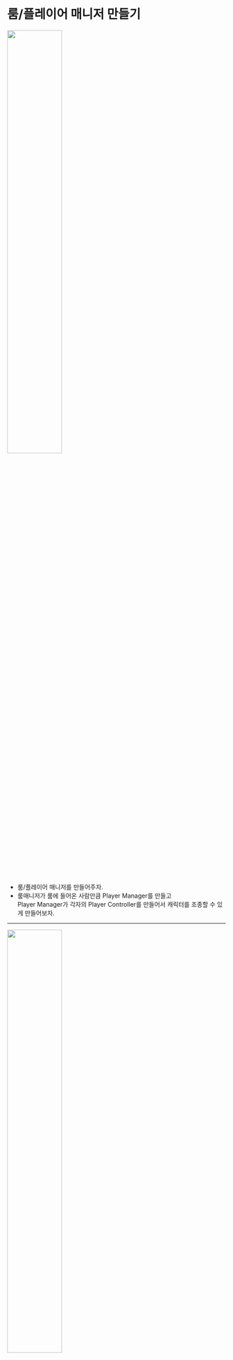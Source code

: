룸/플레이어 매니저 만들기
=======================
<img src="https://github.com/isp829/3dunitymulty/blob/master/images/lecture4/lecture4-1/4-1-1.PNG" width="50%">   

* 룸/플레이어 매니저를 만들어주자.  
* 룸매니저가 룸에 들어온 사람만큼 Player Manager를 만들고  
Player Manager가 각자의 Player Controller를 만들어서 캐릭터를 조종할 수 있게 만들어보자. 

--------------------------------   
<img src="https://github.com/isp829/3dunitymulty/blob/master/images/lecture4/lecture4-1/4-1-2.PNG" width="50%">   
<img src="https://github.com/isp829/3dunitymulty/blob/master/images/lecture4/lecture4-1/4-1-3.PNG" width="50%">   

* Room Manager를 만들어주고 Room Manager스크립트를 만들어주자.  

--------------------------------   
<img src="https://github.com/isp829/3dunitymulty/blob/master/images/lecture4/lecture4-1/4-1-4.PNG" width="50%">   

* 방에 룸매니저가 없으면 하나 만들어주고 게임이 시작되면 Player Manager를 생성하도록 코드를 작성해주자.  

--------------------------------   
```
using System.Collections;
using System.Collections.Generic;
using UnityEngine;
using Photon.Pun;
using UnityEngine.SceneManagement;
using System.IO;//Path사용위에 사용

public class RoomManager : MonoBehaviourPunCallbacks//다른 포톤 반응 받아들이기
{
    public static RoomManager Instance;//Room Manager 스크립트를 메서드로 사용하기 위해 선언

    void Awake()
    {
        if (Instance)//다른 룸매니저 존재확인
        {
            Destroy(gameObject);//있으면 파괴
            return;
        }
        DontDestroyOnLoad(gameObject);//룸매니저 나혼자면 그대로 
        Instance = this;
    }

    public override void OnEnable()
    {
        base.OnEnable();
        SceneManager.sceneLoaded += OnSceneLoaded;
        // 활성화되면 씬 매니저의 OnSceneLoaded에 체인을 건다.
        // 씬이 바뀔때마다 작동됨
    }

    public override void OnDisable()
    {
        base.OnDisable();
        SceneManager.sceneLoaded -= OnSceneLoaded;
        // 비활성화되면 씬 매니저의 체인을 지운다.
    }

    void OnSceneLoaded(Scene scene, LoadSceneMode load)
    {
        if (scene.buildIndex == 1)//게임씬이면. 0은 현재 시작메뉴 씬이다. 
        {
            PhotonNetwork.Instantiate(Path.Combine("PhotonPrefabs", "PlayerManager"), Vector3.zero, Quaternion.identity); ;
            //포톤 프리펩에 있는 플레이어 매니저를 저 위치에 저 각도로 만들어주기
        }
    }
}

```

* Room Manager스크립트의 전문이다.  

---------------------------------
<img src="https://github.com/isp829/3dunitymulty/blob/master/images/lecture4/lecture4-1/4-1-5.png" width="50%">   

* 룸매니저에 스크립트를 넣어주고 PhotonView를 넣어주자.  
* 중복되는 ID가 없게 999넣어주자.  

--------------------------------   
<img src="https://github.com/isp829/3dunitymulty/blob/master/images/lecture4/lecture4-1/4-1-6.PNG" width="50%">   
<img src="https://github.com/isp829/3dunitymulty/blob/master/images/lecture4/lecture4-1/4-1-7.PNG" width="50%">   
<img src="https://github.com/isp829/3dunitymulty/blob/master/images/lecture4/lecture4-1/4-1-8.PNG" width="50%">   

* Player Manager를 만들어주고 Photon View를 넣어준다.  
* Resources->PhotonPrefabs 폴더를 만들어주고 그안에 Player Manager를 프리펩화 시켜준다.  
* 프리펩화 시켜줬으면 scene에서는 삭제해준다. 

--------------------------------   
<img src="https://github.com/isp829/3dunitymulty/blob/master/images/lecture4/lecture4-1/4-1-9.PNG" width="50%"><img src="https://github.com/isp829/3dunitymulty/blob/master/images/lecture4/lecture4-1/4-1-10.PNG" width="50%">   
<img src="https://github.com/isp829/3dunitymulty/blob/master/images/lecture4/lecture4-1/4-1-11.PNG" width="50%"><img src="https://github.com/isp829/3dunitymulty/blob/master/images/lecture4/lecture4-1/4-1-12.PNG" width="50%">   

* 빌드해보고 실행한후 게임을 시작하면 Player Manager가 두개가 된다.  
* Player Manager들을 확인하면 각각 주인이 정해져있는걸 볼 수 있다.  

--------------------------------   
<img src="https://github.com/isp829/3dunitymulty/blob/master/images/lecture4/lecture4-1/4-1-13.png" width="50%">   

* Photon에서 기본으로 제공되는 예제들에 PlayerManager의 이름을 가진 스크립트가 존재하므로 Demos들을 지워준다.  

--------------------------------   
<img src="https://github.com/isp829/3dunitymulty/blob/master/images/lecture4/lecture4-1/4-1-14.PNG" width="50%">   

* PlayerManager 스크립트를 만들어준다.    

--------------------------------   
<img src="https://github.com/isp829/3dunitymulty/blob/master/images/lecture4/lecture4-1/4-1-15.PNG" width="50%">   

* 간단하게 포톤뷰를 가지고 내 포톤뷰가 맞으면 로그를 보내도록 코드를 짜주자.  

--------------------------------   
```
using System.Collections;
using System.Collections.Generic;
using UnityEngine;
using Photon.Pun;
using System.IO;//path사용위해

public class PlayerManager : MonoBehaviour
{
    PhotonView PV;//포톤뷰 선언

    void Awake()
    {
        PV = GetComponent<PhotonView>();   
    }

    void Start()
    {
        if (PV.IsMine)//내 포톤 네트워크이면
        {
            CreateController();//플레이어 컨트롤러 붙여준다. 
        }
    }
    void CreateController()//플레이어 컨트롤러 만들기
    {
        Debug.Log("Instantiated Player Controller");
    }
}

```

* PlayerManager스크립트의 전문이다.  

-----------------------
<img src="https://github.com/isp829/3dunitymulty/blob/master/images/lecture4/lecture4-1/4-1-16.PNG" width="50%">   

* PlayerManager 프리펩에 PlayerManager스크립트를 넣어준다.  

--------------------------------   
<img src="https://github.com/isp829/3dunitymulty/blob/master/images/lecture4/lecture4-1/4-1-17.png" width="50%">   

* 실행해서 디버그를 보면 잘 싱행되는걸 알 수 있다.  

--------------------
<img src="https://github.com/isp829/3dunitymulty/blob/master/images/lecture4/lecture4-1/4-1-18.PNG" width="50%">  

* 3D Object capsule을 하나 만들고 이름붙여주자.  

------------------------------------------------------       
<img src="https://github.com/isp829/3dunitymulty/blob/master/images/lecture1/lecture4-1/4-1-19.png" width="50%">  
<img src="https://github.com/isp829/3dunitymulty/blob/master/images/lecture1/lecture4-1/4-1-20.PNG" width="50%">  

* PlayerController안에 camera도 추가해주고 위치를 조절해준다.  
* 포톤 뷰도 추가해준다.  

------------------------------------------------------       
[목차로](https://github.com/isp829/3dunitymulty/blob/master/README.md)  
[다음](https://github.com/isp829/3dunitymulty/blob/master/lecture/lecture5-1.md)  
-----------------------------

    
